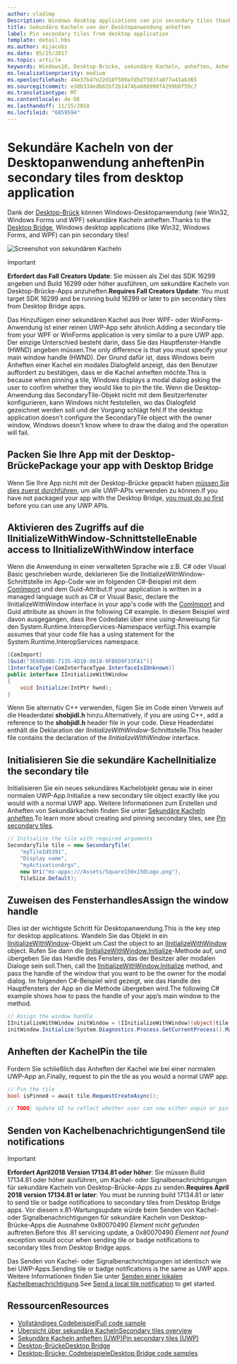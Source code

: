 ```yaml
---
author: vladimp
Description: Windows desktop applications can pin secondary tiles thanks to the Desktop Bridge!
title: Sekundäre Kacheln von der Desktopanwendung anheften
label: Pin secondary tiles from desktop application
template: detail.hbs
ms.author: mijacobs
ms.date: 05/25/2017
ms.topic: article
keywords: Windows10, Desktop-Brücke, sekundäre Kacheln, anheften, Anheften, Schnellstart, Codebeispiel, Beispiel, Sekundärkachel, Desktopanwendung, Win32, Winforms, WPF
ms.localizationpriority: medium
ms.openlocfilehash: 44e37b47e22d10f509afd5d7503fa8f7a43ab365
ms.sourcegitcommit: e38b334edb82bf2b1474ba686990f4299b8f59c7
ms.translationtype: MT
ms.contentlocale: de-DE
ms.lasthandoff: 11/15/2018
ms.locfileid: "6859594"
---
```

# <a name="pin-secondary-tiles-from-desktop-application"></a><span data-ttu-id="0fab3-103">Sekundäre Kacheln von der Desktopanwendung anheften</span><span class="sxs-lookup"><span data-stu-id="0fab3-103">Pin secondary tiles from desktop application</span></span>


<span data-ttu-id="0fab3-104">Dank der [Desktop-Brück](https://developer.microsoft.com/windows/bridges/desktop) können Windows-Desktopanwendung (wie Win32, Windows Forms und WPF) sekundäre Kacheln anheften.</span><span class="sxs-lookup"><span data-stu-id="0fab3-104">Thanks to the [Desktop Bridge](https://developer.microsoft.com/windows/bridges/desktop), Windows desktop applications (like Win32, Windows Forms, and WPF) can pin secondary tiles!</span></span>

![Screenshot von sekundären Kacheln](images/secondarytiles.png)

> [!IMPORTANT]
> <span data-ttu-id="0fab3-106">**Erfordert das Fall Creators Update**: Sie müssen als Ziel das SDK 16299 angeben und Build 16299 oder höher ausführen, um sekundäre Kacheln von Desktop-Brücke-Apps anzuheften.</span><span class="sxs-lookup"><span data-stu-id="0fab3-106">**Requires Fall Creators Update**: You must target SDK 16299 and be running build 16299 or later to pin secondary tiles from Desktop Bridge apps.</span></span>

<span data-ttu-id="0fab3-107">Das Hinzufügen einer sekundären Kachel aus Ihrer WPF- oder WinForms-Anwendung ist einer reinen UWP-App sehr ähnlich.</span><span class="sxs-lookup"><span data-stu-id="0fab3-107">Adding a secondary tile from your WPF or WinForms application is very similar to a pure UWP app.</span></span> <span data-ttu-id="0fab3-108">Der einzige Unterschied besteht darin, dass Sie das Hauptfenster-Handle (HWND) angeben müssen.</span><span class="sxs-lookup"><span data-stu-id="0fab3-108">The only difference is that you must specify your main window handle (HWND).</span></span> <span data-ttu-id="0fab3-109">Der Grund dafür ist, dass Windows beim Anheften einer Kachel ein modales Dialogfeld anzeigt, das den Benutzer auffordert zu bestätigen, dass er die Kachel anheften möchte.</span><span class="sxs-lookup"><span data-stu-id="0fab3-109">This is because when pinning a tile, Windows displays a modal dialog asking the user to confirm whether they would like to pin the tile.</span></span> <span data-ttu-id="0fab3-110">Wenn die Desktop-Anwendung das SecondaryTile-Objekt nicht mit dem Besitzerfenster konfigurieren, kann Windows nicht feststellen, wo das Dialogfeld gezeichnet werden soll und der Vorgang schlägt fehl.</span><span class="sxs-lookup"><span data-stu-id="0fab3-110">If the desktop application doesn't configure the SecondaryTile object with the owner window, Windows doesn't know where to draw the dialog and the operation will fail.</span></span>


## <a name="package-your-app-with-desktop-bridge"></a><span data-ttu-id="0fab3-111">Packen Sie Ihre App mit der Desktop-Brücke</span><span class="sxs-lookup"><span data-stu-id="0fab3-111">Package your app with Desktop Bridge</span></span>

<span data-ttu-id="0fab3-112">Wenn Sie Ihre App nicht mit der Desktop-Brücke gepackt haben [müssen Sie dies zuerst durchführen](https://docs.microsoft.com/windows/uwp/porting/desktop-to-uwp-root), um alle UWP-APIs verwenden zu können.</span><span class="sxs-lookup"><span data-stu-id="0fab3-112">If you have not packaged your app with the Desktop Bridge, [you must do so first](https://docs.microsoft.com/windows/uwp/porting/desktop-to-uwp-root) before you can use any UWP APIs.</span></span>


## <a name="enable-access-to-iinitializewithwindow-interface"></a><span data-ttu-id="0fab3-113">Aktivieren des Zugriffs auf die IInitializeWithWindow-Schnittstelle</span><span class="sxs-lookup"><span data-stu-id="0fab3-113">Enable access to IInitializeWithWindow interface</span></span>

<span data-ttu-id="0fab3-114">Wenn die Anwendung in einer verwalteten Sprache wie z.B. C# oder Visual Basic geschrieben wurde, deklarieren Sie die IInitializeWithWindow-Schnittstelle im App-Code wie im folgenden C#-Beispiel mit dem [ComImport](https://msdn.microsoft.com/library/system.runtime.interopservices.comimportattribute.aspx) und dem Guid-Attribut.</span><span class="sxs-lookup"><span data-stu-id="0fab3-114">If your application is written in a managed language such as C# or Visual Basic, declare the IInitializeWithWindow interface in your app's code with the [ComImport](https://msdn.microsoft.com/library/system.runtime.interopservices.comimportattribute.aspx) and Guid attribute as shown in the following C# example.</span></span> <span data-ttu-id="0fab3-115">In diesem Beispiel wird davon ausgegangen, dass Ihre Codedatei über eine using-Anweisung für den System.Runtime.InteropServices-Namespace verfügt.</span><span class="sxs-lookup"><span data-stu-id="0fab3-115">This example assumes that your code file has a using statement for the System.Runtime.InteropServices namespace.</span></span>

```csharp
[ComImport]
[Guid("3E68D4BD-7135-4D10-8018-9FB6D9F33FA1")]
[InterfaceType(ComInterfaceType.InterfaceIsIUnknown)]
public interface IInitializeWithWindow
{
    void Initialize(IntPtr hwnd);
}
```

<span data-ttu-id="0fab3-116">Wenn Sie alternativ C++ verwenden, fügen Sie im Code einen Verweis auf die Headerdatei **shobjidl.h** hinzu.</span><span class="sxs-lookup"><span data-stu-id="0fab3-116">Alternatively, if you are using C++, add a reference to the **shobjidl.h** header file in your code.</span></span> <span data-ttu-id="0fab3-117">Diese Headerdatei enthält die Deklaration der *IInitializeWithWindow*-Schnittstelle.</span><span class="sxs-lookup"><span data-stu-id="0fab3-117">This header file contains the declaration of the *IInitializeWithWindow* interface.</span></span>


## <a name="initialize-the-secondary-tile"></a><span data-ttu-id="0fab3-118">Initialisieren Sie die sekundäre Kachel</span><span class="sxs-lookup"><span data-stu-id="0fab3-118">Initialize the secondary tile</span></span>

<span data-ttu-id="0fab3-119">Initialisieren Sie ein neues sekundäres Kachelobjekt genau wie in einer normalen UWP-App.</span><span class="sxs-lookup"><span data-stu-id="0fab3-119">Initialize a new secondary tile object exactly like you would with a normal UWP app.</span></span> <span data-ttu-id="0fab3-120">Weitere Informationen zum Erstellen und Anheften von Sekundärkacheln finden Sie unter [Sekundäre Kacheln anheften](secondary-tiles-pinning.md).</span><span class="sxs-lookup"><span data-stu-id="0fab3-120">To learn more about creating and pinning secondary tiles, see [Pin secondary tiles](secondary-tiles-pinning.md).</span></span>

```csharp
// Initialize the tile with required arguments
SecondaryTile tile = new SecondaryTile(
    "myTileId5391",
    "Display name",
    "myActivationArgs",
    new Uri("ms-appx:///Assets/Square150x150Logo.png"),
    TileSize.Default);
```


## <a name="assign-the-window-handle"></a><span data-ttu-id="0fab3-121">Zuweisen des Fensterhandles</span><span class="sxs-lookup"><span data-stu-id="0fab3-121">Assign the window handle</span></span>

<span data-ttu-id="0fab3-122">Dies ist der wichtigste Schritt für Desktopanwendung.</span><span class="sxs-lookup"><span data-stu-id="0fab3-122">This is the key step for desktop applications.</span></span> <span data-ttu-id="0fab3-123">Wandeln Sie das Objekt in ein [IInitializeWithWindow](https://msdn.microsoft.com/library/windows/desktop/hh706981.aspx)-Objekt um.</span><span class="sxs-lookup"><span data-stu-id="0fab3-123">Cast the object to an [IInitializeWithWindow](https://msdn.microsoft.com/library/windows/desktop/hh706981.aspx) object.</span></span> <span data-ttu-id="0fab3-124">Rufen Sie dann die [IInitializeWithWindow.Initialize](https://msdn.microsoft.com/library/windows/desktop/hh706982.aspx)-Methode auf, und übergeben Sie das Handle des Fensters, das der Besitzer aller modalen Dialoge sein soll.</span><span class="sxs-lookup"><span data-stu-id="0fab3-124">Then, call the [IInitializeWithWindow.Initialize](https://msdn.microsoft.com/library/windows/desktop/hh706982.aspx) method, and pass the handle of the window that you want to be the owner for the modal dialog.</span></span> <span data-ttu-id="0fab3-125">Im folgenden C#-Beispiel wird gezeigt, wie das Handle des Hauptfensters der App an die Methode übergeben wird.</span><span class="sxs-lookup"><span data-stu-id="0fab3-125">The following C# example shows how to pass the handle of your app’s main window to the method.</span></span>

```csharp
// Assign the window handle
IInitializeWithWindow initWindow = (IInitializeWithWindow)(object)tile;
initWindow.Initialize(System.Diagnostics.Process.GetCurrentProcess().MainWindowHandle);
```


## <a name="pin-the-tile"></a><span data-ttu-id="0fab3-126">Anheften der Kachel</span><span class="sxs-lookup"><span data-stu-id="0fab3-126">Pin the tile</span></span>

<span data-ttu-id="0fab3-127">Fordern Sie schließlich das Anheften der Kachel wie bei einer normalen UWP-App an.</span><span class="sxs-lookup"><span data-stu-id="0fab3-127">Finally, request to pin the tile as you would a normal UWP app.</span></span>

```csharp
// Pin the tile
bool isPinned = await tile.RequestCreateAsync();

// TODO: Update UI to reflect whether user can now either unpin or pin
```


## <a name="send-tile-notifications"></a><span data-ttu-id="0fab3-128">Senden von Kachelbenachrichtigungen</span><span class="sxs-lookup"><span data-stu-id="0fab3-128">Send tile notifications</span></span>

> [!IMPORTANT]
> <span data-ttu-id="0fab3-129">**Erfordert April2018 Version 17134.81 oder höher**: Sie müssen Build 17134.81 oder höher ausführen, um Kachel- oder Signalbenachrichtigungen für sekundäre Kacheln von Desktop-Brücke-Apps zu senden.</span><span class="sxs-lookup"><span data-stu-id="0fab3-129">**Requires April 2018 version 17134.81 or later**: You must be running build 17134.81 or later to send tile or badge notifications to secondary tiles from Desktop Bridge apps.</span></span> <span data-ttu-id="0fab3-130">Vor diesem x.81-Wartungsupdate würde beim Senden von Kachel- oder Signalbenachrichtigungen für sekundäre Kacheln von Desktop-Brücke-Apps die Ausnahme 0x80070490 *Element nicht gefunden* auftreten.</span><span class="sxs-lookup"><span data-stu-id="0fab3-130">Before this .81 servicing update, a 0x80070490 *Element not found* exception would occur when sending tile or badge notifications to secondary tiles from Desktop Bridge apps.</span></span>

<span data-ttu-id="0fab3-131">Das Senden von Kachel- oder Signalbenachrichtigungen ist identisch wie bei UWP-Apps.</span><span class="sxs-lookup"><span data-stu-id="0fab3-131">Sending tile or badge notifications is the same as UWP apps.</span></span> <span data-ttu-id="0fab3-132">Weitere Informationen finden Sie unter [Senden einer lokalen Kachelbenachrichtigung](sending-a-local-tile-notification.md).</span><span class="sxs-lookup"><span data-stu-id="0fab3-132">See [Send a local tile notification](sending-a-local-tile-notification.md) to get started.</span></span>


## <a name="resources"></a><span data-ttu-id="0fab3-133">Ressourcen</span><span class="sxs-lookup"><span data-stu-id="0fab3-133">Resources</span></span>

* [<span data-ttu-id="0fab3-134">Vollständiges Codebeispiel</span><span class="sxs-lookup"><span data-stu-id="0fab3-134">Full code sample</span></span>](https://github.com/Microsoft/DesktopBridgeToUWP-Samples/tree/master/Samples/SecondaryTileSample)
* [<span data-ttu-id="0fab3-135">Übersicht über sekundäre Kacheln</span><span class="sxs-lookup"><span data-stu-id="0fab3-135">Secondary tiles overview</span></span>](secondary-tiles.md)
* [<span data-ttu-id="0fab3-136">Sekundäre Kacheln anheften (UWP)</span><span class="sxs-lookup"><span data-stu-id="0fab3-136">Pin secondary tiles (UWP)</span></span>](secondary-tiles-pinning.md)
* [<span data-ttu-id="0fab3-137">Desktop-Brücke</span><span class="sxs-lookup"><span data-stu-id="0fab3-137">Desktop Bridge</span></span>](https://developer.microsoft.com/windows/bridges/desktop)
* [<span data-ttu-id="0fab3-138">Desktop-Brücke: Codebeispiele</span><span class="sxs-lookup"><span data-stu-id="0fab3-138">Desktop Bridge code samples</span></span>](https://github.com/Microsoft/DesktopBridgeToUWP-Samples)